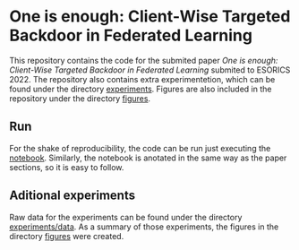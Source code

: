 # One is enough: Client-Wise Targeted Backdoor in Federated Learning

This repository contains the code for the submited paper *One is enough: Client-Wise Targeted Backdoor in Federated Learning* submited to ESORICS 2022.
The repository also contains extra experimentetion, which can be found under the directory [experiments](./experiments/). Figures are also included in the repository under the directory [figures](./figures/).

## Run

For the shake of reproducibility, the code can be run just executing the [notebook](One_is_enough.ipynb). Similarly, the notebook is anotated in the same way as the paper sections, so it is easy to follow.

## Aditional experiments

Raw data for the experiments can be found under the directory [experiments/data](.experiments/data/). As a summary of those experiments, the figures in the directory [figures](./figures/) were created.
